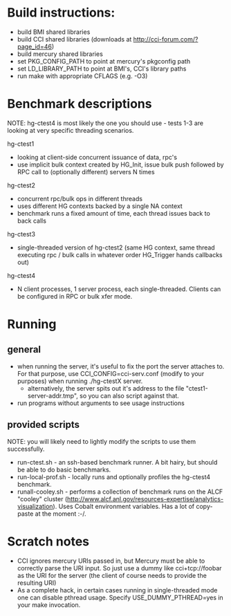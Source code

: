 # Build instructions:
- build BMI shared libraries
- build CCI shared libraries
  (downloads at http://cci-forum.com/?page_id=46)
- build mercury shared libraries
- set PKG_CONFIG_PATH to point at mercury's pkgconfig path
- set LD_LIBRARY_PATH to point at BMI's, CCI's library paths
- run make with appropriate CFLAGS (e.g. -O3)

# Benchmark descriptions

NOTE: hg-ctest4 is most likely the one you should use - tests 1-3 are looking
at very specific threading scenarios.

hg-ctest1
- looking at client-side concurrent issuance of data, rpc's
- use implicit bulk context created by HG_Init, issue bulk
  push followed by RPC call to (optionally different) servers N times

hg-ctest2
- concurrent rpc/bulk ops in different threads
- uses different HG contexts backed by a single NA context
- benchmark runs a fixed amount of time, each thread issues back to back calls

hg-ctest3
- single-threaded version of hg-ctest2 (same HG context, same thread executing
  rpc / bulk calls in whatever order HG_Trigger hands callbacks out)

hg-ctest4
- N client processes, 1 server process, each single-threaded. Clients can be
  configured in RPC or bulk xfer mode.

# Running

## general
- when running the server, it's useful to fix the port the server attaches to.
  For that purpose, use CCI_CONFIG=cci-serv.conf (modify to your purposes)
  when running ./hg-ctestX server.
  - alternatively, the server spits out it's address to the file
    "ctest1-server-addr.tmp", so you can also script against that.
- run programs without arguments to see usage instructions

## provided scripts

NOTE: you will likely need to lightly modify the scripts to use them
successfully.

- run-ctest.sh - an ssh-based benchmark runner. A bit hairy, but should be
  able to do basic benchmarks.
- run-local-prof.sh - locally runs and optionally profiles the hg-ctest4
  benchmark.
- runall-cooley.sh - performs a collection of benchmark runs on the ALCF
  "cooley" cluster
  (http://www.alcf.anl.gov/resources-expertise/analytics-visualization). Uses
  Cobalt environment variables. Has a lot of copy-paste at the moment :-/.

# Scratch notes
- CCI ignores mercury URIs passed in, but Mercury must be able to correctly
  parse the URI input. So just use a dummy like cci+tcp://foobar as the URI for
  the server (the client of course needs to provide the resulting URI)
- As a complete hack, in certain cases running in single-threaded mode one can
  disable pthread usage. Specify USE_DUMMY_PTHREAD=yes in your make invocation.
